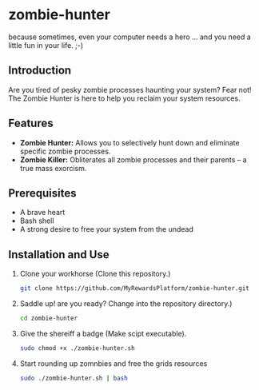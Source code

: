 # zombie-hunter
because sometimes, even your computer needs a hero ... 
and you need a little fun in your life. ;-)

## Introduction

Are you tired of pesky zombie processes haunting your system? Fear not! The Zombie Hunter is here to help you reclaim your system resources.

## Features

- **Zombie Hunter:** Allows you to selectively hunt down and eliminate specific zombie processes.
- **Zombie Killer:** Obliterates all zombie processes and their parents – a true mass exorcism.

## Prerequisites

- A brave heart
- Bash shell
- A strong desire to free your system from the undead

## Installation and Use

1. Clone your workhorse (Clone this repository.)
   ```bash
   git clone https://github.com/MyRewardsPlatform/zombie-hunter.git
2. Saddle up! are you ready?  Change into the repository directory.)
   ```bash
   cd zombie-hunter

3. Give the shereiff a badge (Make scipt executable).
    ```bash
   sudo chmod +x ./zombie-hunter.sh

4. Start rounding up zomnbies and free the grids resources
    ```bash
   sudo ./zombie-hunter.sh | bash
